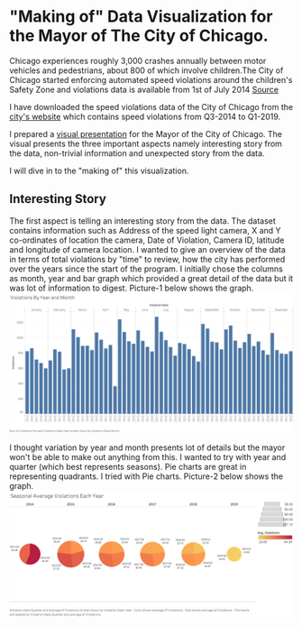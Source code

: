 # "Making of" Data Visualization for the Mayor of The City of Chicago.

Chicago experiences roughly 3,000 crashes annually between motor vehicles and pedestrians, about 800 of which involve children.The City of Chicago started enforcing automated speed violations around the children's Safety Zone and violations data is available from 1st of July 2014 [Source](https://www.chicago.gov/city/en/depts/cdot/supp_info/children_s_safetyzoneporgramautomaticspeedenforcement.html)

I have downloaded the speed violations data of the City of Chicago from the [city's website](https://data.cityofchicago.org/Transportation/Speed-Camera-Violations/hhkd-xvj4) which contains speed violations from Q3-2014 to Q1-2019.

I prepared a [visual presentation](https://public.tableau.com/profile/srinivasan.vasudevan#!/vizhome/InduvidualProject-ThreeAspects/ThreeAspects) for the Mayor of the City of Chicago. The visual presents the three important aspects namely interesting story from the data, non-trivial information and unexpected story from the data.

I will dive in to the "making of" this visualization.

## Interesting Story

The first aspect is telling an interesting story from the data. The dataset contains information such as Address of the speed light camera, X and Y co-ordinates of location the camera, Date of Violation, Camera ID, latitude and longitude of camera location. I wanted to give an overview of the data in terms of total violations by "time" to review, how the city has performed over the years since the start of the program. I initially chose the columns as month, year and bar graph which provided a great detail of the data but it was lot of information to digest. Picture-1 below shows the graph. ![alt text](images/Overview-1.png)

I thought variation by year and month presents lot of details but the mayor won't be able to make out anything from this. I wanted to try with year and quarter (which best represents seasons). Pie charts are great in representing quadrants. I tried with Pie charts. 
Picture-2 below shows the graph. ![alt text](images/Overview-3.png)


